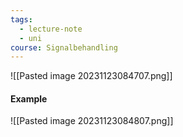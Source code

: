 ```yaml
---
tags:
  - lecture-note
  - uni
course: Signalbehandling
---
```

![[Pasted image 20231123084707.png]]

#### Example
![[Pasted image 20231123084807.png]]

